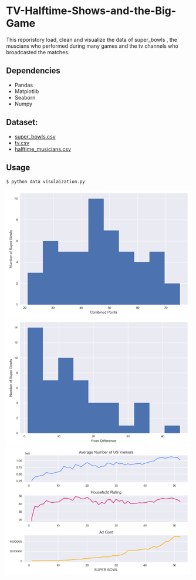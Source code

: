 # TV-Halftime-Shows-and-the-Big-Game
This reporistory load, clean and visualize the data of super_bowls , the muscians who performed during many games and the tv channels who broadcasted the matches.

## Dependencies

- Pandas
- Matplotlib
- Seaborn
- Numpy

## Dataset:
- [super_bowls.csv](https://www.kaggle.com/amithasanshuvo/tv-halftime-shows-and-the-big-game-dataset?select=halftime_musicians.csv)
- [tv.csv](https://www.kaggle.com/amithasanshuvo/tv-halftime-shows-and-the-big-game-dataset?select=super_bowls.csv)
- [halftime_musicians.csv](https://www.kaggle.com/amithasanshuvo/tv-halftime-shows-and-the-big-game-dataset?select=tv.csv)


## Usage

```bash
$ python data visulaization.py
```

![image](https://github.com/Usman-Ghani123/TV-Halftime-Shows-and-the-Big-Game/blob/master/plots/myplot1.png) 
![image](https://github.com/Usman-Ghani123/TV-Halftime-Shows-and-the-Big-Game/blob/master/plots/myplot2.png) 
![image](https://github.com/Usman-Ghani123/TV-Halftime-Shows-and-the-Big-Game/blob/master/plots/myplot3.png)
